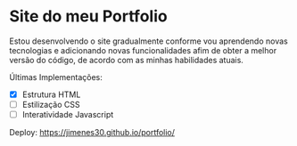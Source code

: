 # Site do meu Portfolio
Estou desenvolvendo o site gradualmente conforme vou aprendendo novas tecnologias e adicionando novas funcionalidades afim de obter a melhor versão do código, de acordo com as minhas habilidades atuais.

Últimas Implementações:
- [x] Estrutura HTML
- [ ] Estilização CSS
- [ ] Interatividade Javascript

Deploy: https://jimenes30.github.io/portfolio/
